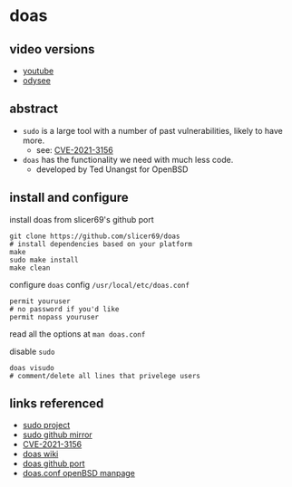 # doas

## video versions
- [youtube](https://www.youtube.com/watch?v=Tf4N0fjVjA4&t=105s)
- [odysee](https://odysee.com/@jediascode:9/doas:6)

## abstract
- `sudo` is a large tool with a number of past vulnerabilities, likely to have more.
  - see: [CVE-2021-3156](https://nvd.nist.gov/vuln/detail/CVE-2021-3156)
- `doas` has the functionality we need with much less code.
  - developed by Ted Unangst for OpenBSD

## install and configure
install doas from slicer69's github port
```
git clone https://github.com/slicer69/doas
# install dependencies based on your platform
make
sudo make install
make clean
```

configure `doas` config `/usr/local/etc/doas.conf`
```
permit youruser
# no password if you'd like
permit nopass youruser
```

read all the options at `man doas.conf`

disable `sudo`
```
doas visudo
# comment/delete all lines that privelege users
```

## links referenced
- [sudo project](https://www.sudo.ws/about/intro/)
- [sudo github mirror](https://github.com/sudo-project/sudo)
- [CVE-2021-3156](https://nvd.nist.gov/vuln/detail/CVE-2021-3156)
- [doas wiki](https://en.wikipedia.org/wiki/Doas)
- [doas github port](https://github.com/slicer69/doas)
- [doas.conf openBSD manpage](https://man.openbsd.org/doas.conf)
